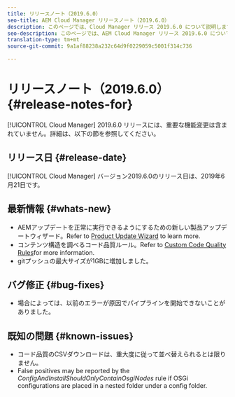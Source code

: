 ```yaml
---
title: リリースノート（2019.6.0）
seo-title: AEM Cloud Manager リリースノート（2019.6.0）
description: このページでは、Cloud Manager リリース 2019.6.0 について説明します。
seo-description: このページでは、AEM Cloud Manager リリース 2019.6.0 について説明します。
translation-type: tm+mt
source-git-commit: 9a1af88238a232c64d9f0229059c5001f314c736

---
```


# リリースノート（2019.6.0） {#release-notes-for}

[!UICONTROL Cloud Manager] 2019.6.0 リリースには、重要な機能変更は含まれていません。詳細は、以下の節を参照してください。

## リリース日 {#release-date}

[!UICONTROL Cloud Manager] バージョン2019.6.0のリリース日は、2019年6月21日です。

## 最新情報 {#whats-new}

* AEMアップデートを正常に実行できるようにするための新しい製品アップデートウィザード。Refer to [Product Update Wizard](overview-productupdate-wizard.md) to learn more.
* コンテンツ構造を調べるコード品質ルール。Refer to [Custom Code Quality Rules](custom-code-quality-rules.md)for more information.
* gitプッシュの最大サイズが1GBに増加しました。

## バグ修正 {#bug-fixes}

* 場合によっては、以前のエラーが原因でパイプラインを開始できないことがありました。

## 既知の問題 {#known-issues}

* コード品質のCSVダウンロードは、重大度に従って並べ替えられるとは限りません。
* False positives may be reported by the *ConfigAndInstallShouldOnlyContainOsgiNodes* rule if OSGi configurations are placed in a nested folder under a config folder.
